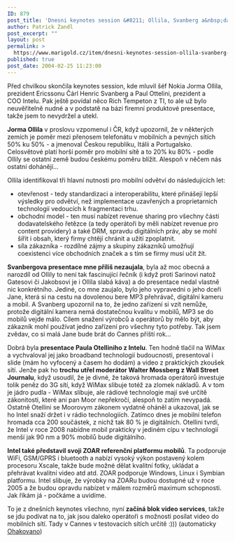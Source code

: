 ```yaml
---
ID: 879
post_title: 'Dnesni keynotes session &#8211; Ollila, Svanberg a&nbsp;dalsi'
author: Patrick Zandl
post_excerpt: ""
layout: post
permalink: >
  https://www.marigold.cz/item/dnesni-keynotes-session-ollila-svanberg-a-dalsi
published: true
post_date: 2004-02-25 11:23:00
---
```

<P>Před chvilkou skončila keynotes session, kde mluvil šéf Nokia Jorma Ollila, prezident Ericssonu Čárl Henric Svanberg a Paul Ottelini, prezident a COO&#160;Intelu. Pak ještě povídal něco Rich Tempeton z TI, to ale už bylo neuvěřitelně nudné a v podstatě na bázi firemní produktové presentace, takže jsem to nevydržel a utekl. </P>
<P><STRONG>Jorma Ollila</STRONG> v proslovu vzpomenul i ČR, když upozornil, že v některých zemích je poměr mezi přenosem telefonátu v mobilních a pevných sítích 50% ku 50% - a jmenoval Českou republiku, Itálii a Portugalsko. Celosvětové platí horší poměr pro mobilní sítě a to 20% ku 80% - podle Ollily se ostatní země budou českému poměru blížit. Alespoň v něčem nás ostatní dohánějí...</P>
<P>Ollila identifikoval tři hlavní nutnosti pro mobilní odvětví do následujících let:</P>
<UL>
<LI>otevřenost - tedy standardizaci a interoperabilitu, které přinášejí lepší výsledky pro odvětví, než implementace uzavřených a proprietarnich technologií vedoucích k fragmentaci trhu.</LI>
<LI>obchodní model - ten musí nabízet revenue sharing pro všechny části dodavatelského řetězce (a tedy operátoři by měli nabízet revenue pro content providery) a také DRM, spravdu digitálních práv, aby se mohl šířit i obsah, který firmy chtějí chránit a užití zpoplatnit.</LI>
<LI>síla zákazníka - rozdílné zájmy a skupiny zákazníků umožňují coexistenci více obchodních značek a s tím se firmy musí učit žít. </LI></UL>
<P><STRONG>Svanbergova presentace mne příliš nezaujala</STRONG>, byla až moc obecná a narozdíl od Ollily to není tak fascinující řečník (i když proti Sarinovi natož Gatesovi či Jakobsovi je i Ollila slabá káva) a do presentace nedal vlastně nic konkrétního. Jediné, co mne zaujalo, bylo jeho vypravedni o jeho dceři Jane, která si na cestu na dovolenou bere MP3 přehrávač, digitální kameru a mobil. A Svanberg upozornil na to, že jedno zařízení si vzít nemůže, protože digitální kamera nemá dostatečnou kvalitu v mobilů, MP3 se do mobilů vejde málo. Cílem snažení výrobců a operátorů by mělo být, aby zákazník mohl používat jedno zařízení pro všechny tyto potřeby. Tak jsem zvědav, co si malá Jane bude brát do Cannes příští rok...</P>
<P>Dobrá byla <STRONG>presentace Paula Otelliniho z Intelu</STRONG>. Ten hodně tlačil na WiMax a vychvaloval jej jako broadband technologií budoucnosti, presentoval i slide (mám ho vyfocený a časem ho dodám)&#160;a video z praktických zkoušek sítí. Jenže pak ho <STRONG>trochu utřel moderátor Walter Mossberg z Wall Street Journalu</STRONG>, když usoudil, že je divné, že taková hromada operátorů investuje tolik peněz do 3G sítí, když WiMax slibuje totéž za zlomek nákladů. A v tom je jádro pudla - WiMax slibuje, ale rádiové technologie mají své určitě zákonitosti, které ani pan Moor nepřekročí, alespoň to zatím nevypadá. Ostatně Otellini se Moorovym zákonem vydatně oháněl a ukazoval, jak se ho Intel snaží držet i v rádio technologiích. Zatímco dnes je mobilní telefon hromada cca 200 součástek, z nichž tak 80 % je digitálních. Otellini tvrdí, že Intel v roce 2008 nabídne mobil prakticky v jediném cípu v technologií menší jak 90 nm&#160;a 90% mobilů bude digitálního. </P>
<P><STRONG>Intel také představil svoji ZOAR referenční platformu mobilů</STRONG>. Ta podporuje WiFi, GSM/GPRS i bluetooth a nabízí vysoký výkon postavený kolem procesoru Xscale, takže bude možné dělat kvalitní fotky, ukládat a přehrávat kvalitní video atd atd. ZOAR podporuje Windows, Linux&#160;i Symbian platformu.&#160;Intel slibuje, že výrobky na ZOARu budou dostupné už v roce 2005 a že budou opravdu nabízet v málem rozměrů maximum schopnosti. Jak říkám já - počkáme a uvidíme.</P>
<P>To je z dnešních keynotes všechno, nyní <STRONG>začíná blok video services</STRONG>, takže se jdu podívat na to, jak jsou daleko operátoři s možnosti posílat video do mobilních sítí. Tady v Cannes v testovacích sítích určitě :))) (automaticky <A href="http://nlp.fi.muni.cz/cz_accent/index.php" target=_blank>Ohakovano</A>)</P>